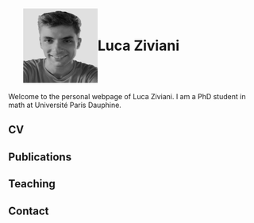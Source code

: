 
<h1 style="display: flex; align-items: center;">
  <img src="Foto.jpg" width="150" height="150" style="margin-left: 30px;">
  Luca Ziviani
</h1>

Welcome to the personal webpage of Luca Ziviani. I am a PhD student in math at Université Paris Dauphine.

## CV

## Publications

## Teaching

## Contact
